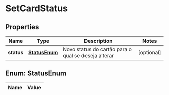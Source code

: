 
# SetCardStatus

## Properties
Name | Type | Description | Notes
------------ | ------------- | ------------- | -------------
**status** | [**StatusEnum**](#StatusEnum) | Novo status do cartão para o qual se deseja alterar |  [optional]


<a name="StatusEnum"></a>
## Enum: StatusEnum
Name | Value
---- | -----



